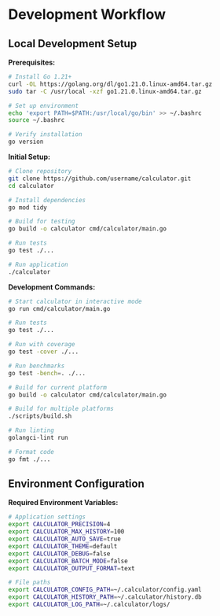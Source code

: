 # Development Workflow

## Local Development Setup

**Prerequisites:**
```bash
# Install Go 1.21+
curl -OL https://golang.org/dl/go1.21.0.linux-amd64.tar.gz
sudo tar -C /usr/local -xzf go1.21.0.linux-amd64.tar.gz

# Set up environment
echo 'export PATH=$PATH:/usr/local/go/bin' >> ~/.bashrc
source ~/.bashrc

# Verify installation
go version
```

**Initial Setup:**
```bash
# Clone repository
git clone https://github.com/username/calculator.git
cd calculator

# Install dependencies
go mod tidy

# Build for testing
go build -o calculator cmd/calculator/main.go

# Run tests
go test ./...

# Run application
./calculator
```

**Development Commands:**
```bash
# Start calculator in interactive mode
go run cmd/calculator/main.go

# Run tests
go test ./...

# Run with coverage
go test -cover ./...

# Run benchmarks
go test -bench=. ./...

# Build for current platform
go build -o calculator cmd/calculator/main.go

# Build for multiple platforms
./scripts/build.sh

# Run linting
golangci-lint run

# Format code
go fmt ./...
```

## Environment Configuration

**Required Environment Variables:**
```bash
# Application settings
export CALCULATOR_PRECISION=4
export CALCULATOR_MAX_HISTORY=100
export CALCULATOR_AUTO_SAVE=true
export CALCULATOR_THEME=default
export CALCULATOR_DEBUG=false
export CALCULATOR_BATCH_MODE=false
export CALCULATOR_OUTPUT_FORMAT=text

# File paths
export CALCULATOR_CONFIG_PATH=~/.calculator/config.yaml
export CALCULATOR_HISTORY_PATH=~/.calculator/history.db
export CALCULATOR_LOG_PATH=~/.calculator/logs/
```

